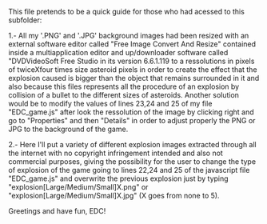 
This file pretends to be a quick guide for those who had acessed to this subfolder:

1.- All my '.PNG' and '.JPG' background images had been resized with an external software editor called "Free Image Convert And Resize" 
contained inside a multiapplication editor and up/downloader software called "DVDVideoSoft Free Studio in its version 6.6.1.119 
to a ressolutions in pixels of twiceXfour times size asteroid pixels in order to create the effect that the explosion caused is bigger than the object that remains surrounded in it and also because this files represents all the procedure of an explosion by 
collision of a bullet to the different sizes of asteroids. Another solution would be to modify the values of lines 23,24 and 25 of my file "EDC_game.js" after look the ressolution of the image by clicking right and go to "Properties" and then "Details" in order to adjust properly the PNG or JPG to the background of the game.

2.- Here I'll put a variety of different explosion images extracted through all the internet with no copyright infringement intended 
and also not commercial purposes, giving the possibility for the user to change the type of explosion of the game going to lines 
22,24 and 25 of the javascript file "EDC_game.js" and overwrite the previous explosion just by typing "explosion[Large/Medium/Small]X.png"
or "explosion[Large/Medium/Small]X.jpg" (X goes from none to 5).

Greetings and have fun, EDC!
